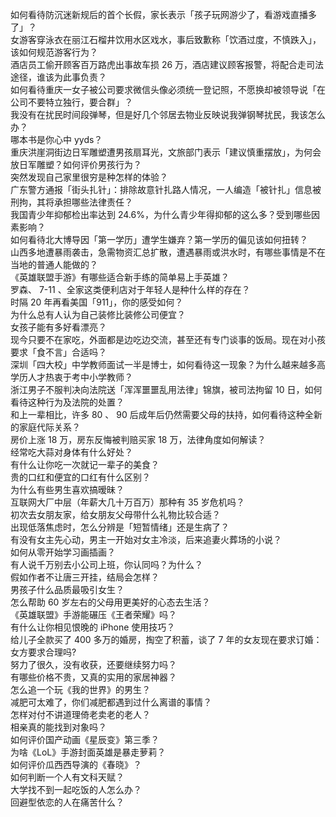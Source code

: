 如何看待防沉迷新规后的首个长假，家长表示「孩子玩网游少了，看游戏直播多了」？  
女游客穿泳衣在丽江石榴井饮用水区戏水，事后致歉称「饮酒过度，不慎跌入」，该如何规范游客行为？  
酒店员工偷开顾客百万路虎出事故车损 26 万，酒店建议顾客报警，将配合走司法途径，谁该为此事负责？  
如何看待重庆一女子被公司要求微信头像必须统一登记照，不愿换却被领导说「在公司不要特立独行，要合群」？  
我没有在扰民时间段弹琴，但是好几个邻居去物业反映说我弹钢琴扰民，我该怎么办？  
哪本书是你心中 yyds？  
重庆洪崖洞街边日军雕塑遭男孩扇耳光，文旅部门表示「建议慎重摆放」，为何会放日军雕塑？如何评价男孩行为？  
突然发现自己家里很穷是种怎样的体验？  
广东警方通报「街头扎针」：排除故意针扎路人情况，一人编造「被针扎」信息被刑拘，其将承担哪些法律责任？  
我国青少年抑郁检出率达到 24.6%，为什么青少年得抑郁的这么多？受到哪些因素影响？  
如何看待北大博导因「第一学历」遭学生嫌弃？第一学历的偏见该如何扭转？  
山西多地遭暴雨袭击，急需物资汇总扩散，遭遇暴雨或洪水时，有哪些事情是不在当地的普通人能做的？  
《英雄联盟手游》有哪些适合新手练的简单易上手英雄？  
罗森、 7-11 、全家这类便利店对于年轻人是种什么样的存在？  
时隔 20 年再看美国「911」，你的感受如何？  
为什么总有人认为自己装修比装修公司便宜？  
女孩子能有多好看漂亮？  
现今只要不在家吃，外面都是边吃边交流，甚至还有专门谈事的饭局。现在对小孩要求「食不言」合适吗？  
深圳「四大校」中学教师面试一半是博士，如何看待这一现象？为什么越来越多高学历人才热衷于考中小学教师？  
浙江男子不服判决向法院送「浑浑噩噩乱用法律」锦旗，被司法拘留 10 日，如何看待这种行为及法院的处置？  
和上一辈相比，许多 80 、 90 后成年后仍然需要父母的扶持，如何看待这种全新的家庭代际关系？  
房价上涨 18 万，房东反悔被判赔买家 18 万，法律角度如何解读？  
经常吃大蒜对身体有什么好处？  
有什么让你吃一次就记一辈子的美食？  
贵的口红和便宜的口红有什么区别？  
为什么有些男生喜欢搞暧昧？  
互联网大厂中层（年薪大几十万百万）那种有 35 岁危机吗？  
初次去女朋友家，给女朋友父母带什么礼物比较合适？  
出现低落焦虑时，怎么分辨是「短暂情绪」还是生病了？  
有没有女主先心动，男主一开始对女主冷淡，后来追妻火葬场的小说？  
如何从零开始学习画插画？  
有人说千万别去小公司上班，你认同吗？为什么？  
假如作者不让唐三开挂，结局会怎样？  
男孩子什么品质最吸引女生？  
怎么帮助 60 岁左右的父母用更美好的心态去生活？  
《英雄联盟》手游能碾压《王者荣耀》吗？  
有什么让你相见恨晚的 iPhone 使用技巧？  
给儿子全款买了 400 多万的婚房，掏空了积蓄，谈了 7 年的女友现在要求订婚：女方要求合理吗?  
努力了很久，没有收获，还要继续努力吗？  
有哪些价格不贵，又真的实用的家居神器？  
怎么追一个玩《我的世界》的男生？  
减肥可太难了，你们减肥都遇到过什么离谱的事情？  
怎样对付不讲道理倚老卖老的老人？  
相亲真的能找到对象吗？  
如何评价国产动画《星辰变》第三季？  
为啥《LoL》手游封面英雄是暴走萝莉？  
如何评价瓜西西导演的《春晓》？  
如何判断一个人有文科天赋？  
大学找不到一起吃饭的人怎么办？  
回避型依恋的人在痛苦什么？  
